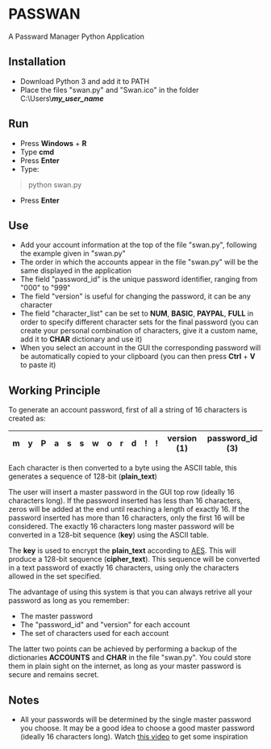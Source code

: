 # PASSWAN
 A Passward Manager Python Application

## Installation 
* Download Python 3 and add it to PATH
* Place the files "swan.py" and "Swan.ico" in the folder C:\Users\\***my_user_name*** 

## Run
* Press **Windows** + **R**
* Type **cmd**
* Press **Enter**
* Type:
> python swan.py
* Press **Enter**

## Use
* Add your account information at the top of the file "swan.py", following the example given in "swan.py"  
* The order in which the accounts appear in the file "swan.py" will be the same displayed in the application  
* The field "password_id" is the unique password identifier, ranging from "000" to "999"  
* The field "version" is useful for changing the password, it can be any character  
* The field "character_list" can be set to **NUM**, **BASIC**, **PAYPAL**, **FULL** in order to specify different 
character sets for the final password (you can create your personal combination of characters, give it a custom name, 
add it to **CHAR** dictionary and use it)  
* When you select an account in the GUI the corresponding password will be automatically copied to your clipboard
(you can then press **Ctrl** + **V** to paste it)

## Working Principle
To generate an account password, first of all a string of 16 characters is created as:  

| m   | y   | P   | a   | s   | s   | w   | o   | r   | d   | !   | !   | version (1) | password_id (3) |
|-----|-----|-----|-----|-----|-----|-----|-----|-----|-----|-----|-----|-------------|-----------------|

Each character is then converted to a byte using the ASCII table, this generates a sequence of 128-bit (**plain_text**) 

The user will insert a master password in the GUI top row (ideally 16 characters long). If the password inserted has
less than 16 characters, zeros will be added at the end until reaching a length of exactly 16. If the password inserted
has more than 16 characters, only the first 16 will be considered. The exactly 16 characters long master password will be 
converted in a 128-bit sequence (**key**) using the ASCII table.  

The **key** is used to encrypt the **plain_text** according to 
[AES](https://en.wikipedia.org/wiki/Advanced_Encryption_Standard). 
This will produce a 128-bit sequence (**cipher_text**). This sequence will be converted in a text password of exactly
16 characters, using only the characters allowed in the set specified.  

The advantage of using this system is that you can always retrive all your password as long as you remember:
* The master password
* The "password_id" and "version" for each account
* The set of characters used for each account

The latter two points can be achieved by performing a backup of the dictionaries **ACCOUNTS** and **CHAR** 
in the file "swan.py". You could store them in plain sight on the internet, as long as your master password is secure
and remains secret.

## Notes
* All your passwords will be determined by the single master password you choose. It may be a good idea to choose a 
good master password (ideally 16 characters long). Watch [this video](https://www.youtube.com/watch?v=3NjQ9b3pgIg&t=0s)
to get some inspiration
